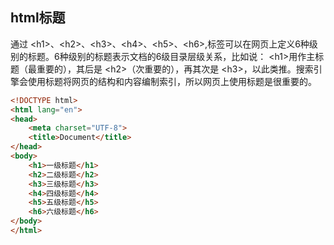 ## html标题

通过 &lt;h1&gt;、&lt;h2&gt;、&lt;h3&gt;、&lt;h4&gt;、&lt;h5&gt;、&lt;h6&gt;,标签可以在网页上定义6种级别的标题。6种级别的标题表示文档的6级目录层级关系，比如说： &lt;h1&gt;用作主标题（最重要的），其后是 &lt;h2&gt;（次重要的），再其次是 &lt;h3&gt;，以此类推。搜索引擎会使用标题将网页的结构和内容编制索引，所以网页上使用标题是很重要的。

```html
<!DOCTYPE html>
<html lang="en">
<head>
    <meta charset="UTF-8">
    <title>Document</title>
</head>
<body>
    <h1>一级标题</h1>
    <h2>二级标题</h2>
    <h3>三级标题</h3>
    <h4>四级标题</h4>
    <h5>五级标题</h5>
    <h6>六级标题</h6>
</body>
</html>
```



